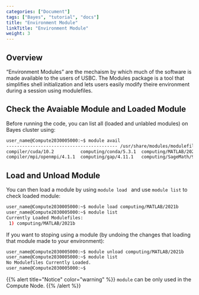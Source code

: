 ```yaml
---
categories: ["Document"]
tags: ["Bayes", "tutorial", "docs"] 
title: "Environment Module"
linkTitle: "Environment Module"
weight: 3
---
```


## Overview 

“Environment Modules” are the mechaism by which much of the software is made available to the users of USBC. The Modules package is a tool that simplifies shell initialization and lets users easily modify theire environment during a session using modulefiles.

## Check the Avaiable Module and Loaded Module

Before running the code, you can list all (loaded and unlabled modules) on Bayes cluster using:

```bash
user_name@Compute2030005000:~$ module avail
------------------------------------------ /usr/share/modules/modulefiles ------------------------------------------
compiler/cuda/10.2          computing/conda/5.3.1  computing/MATLAB/2021b
compiler/mpi/openmpi/4.1.1  computing/gap/4.11.1   computing/SageMath/9.3
```

## Load and Unload Module

You can then load a module by using `module load ` and use `module list` to check loaded module: 

```bash
user_name@Compute2030005000:~$ module load computing/MATLAB/2021b
user_name@Compute2030005000:~$ module list
Currently Loaded Modulefiles:
 1) computing/MATLAB/2021b
```

If you want to stoping using a module (by undoing the changes that loading that module made to your environment):

```bash
user_name@Compute2030005000:~$ module unload computing/MATLAB/2021b
user_name@Compute2030005000:~$ module list
No Modulefiles Currently Loaded.
user_name@Compute2030005000:~$
```

{{% alert title="Notice" color="warning" %}}
`module` can be only used in the Compute Node.
{{% /alert %}}